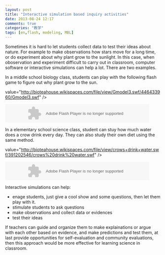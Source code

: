```yaml
---
layout: post
title: "Interactive simulation based inquiry activities"
date: 2013-08-24 12:17
comments: true
categories: "教学"
tags: [en,flash, modeling, MBL]
---
```

Sometimes it is hard to let students collect data to test their ideas about nature. For example to make observations how stars move for a long time, or do experiment about why plant grow to the sunlight. In this case, when oboservation and experiment difficult to carry out in classroom, computer software or interactive simulations can help a lot. There are two examples.  

In a middle school biology class, students can play with the following flash game to figure out why plant grow to the sun.  
<object classid="clsid:d27cdb6e-ae6d-11cf-96b8-444553540000" 
codebase="http://download.macromedia.com/pub/shockwave/
cabs/flash/swflash.cab#version=6,0,40,0" 
width="468" height="60" 
 id="mymoviename"> 
<param name="movie"  

value="http://bioteahouse.wikispaces.com/file/view/Gmodel3.swf/446433960/Gmodel3.swf" /> 
<param name="quality" value="high" /> 
<param name="bgcolor" value="#ffffff" /> 

<embed src="http://bioteahouse.wikispaces.com/file/view/Gmodel3.swf/446433960/Gmodel3.swf" quality="high" bgcolor="#ffffff"
width="468" height="60" 
name="mymoviename" align="" type="application/x-shockwave-flash" 
pluginspage="http://www.macromedia.com/go/getflashplayer"> 
</embed> 
</object>

<!--more-->  
In a elementary school science class, student can stuy how much water does a crow drink every day. They can also study their own diet using the same method.  

<object classid="clsid:d27cdb6e-ae6d-11cf-96b8-444553540000" 
codebase="http://download.macromedia.com/pub/shockwave/
cabs/flash/swflash.cab#version=6,0,40,0" 
width="468" height="60" 
 id="mymoviename"> 
<param name="movie"  

value="http://bioteahouse.wikispaces.com/file/view/crows+drink+water.swf/391202546/crows%20drink%20water.swf" /> 
<param name="quality" value="high" /> 
<param name="bgcolor" value="#ffffff" /> 

<embed src="http://bioteahouse.wikispaces.com/file/view/crows+drink+water.swf/391202546/crows%20drink%20water.swf" quality="high" bgcolor="#ffffff"
width="468" height="60" 
name="mymoviename" align="" type="application/x-shockwave-flash" 
pluginspage="http://www.macromedia.com/go/getflashplayer"> 
</embed> 
</object>

Interactive simulations can help:  
-   enage students, just give a cool show and some questions, then let them play with it.
-   stimulate students to ask questions
-   make observations and collect data or evidences  
-   test their ideas  

If teachers can guide and organize them to make explainations or argue with each other based on evidence, and make predictions and test them, at last provide opportunities for self-evaluation and community evaluations, then this approach would be more effective for learning science in classroom.  